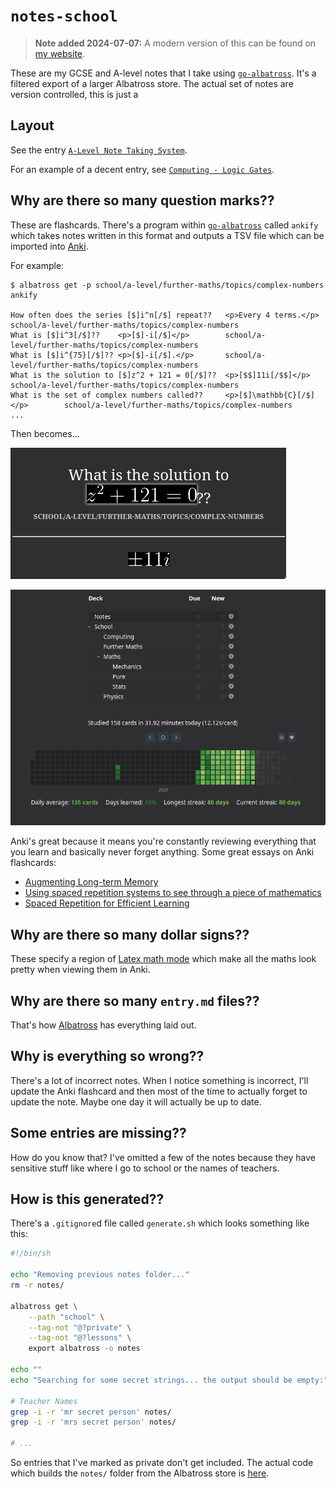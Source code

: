 # `notes-school`
> **Note added 2024-07-07:** A modern version of this can be found on [my website](https://ollybritton.com).

These are my GCSE and A-level notes that I take using [`go-albatross`](https://github.com/albatross-org/go-albatross). It's a filtered export of a larger Albatross store. The actual set of notes are version controlled, this is just a 

## Layout
See the entry [`A-Level Note Taking System`](notes/school/a-level/general/transition/note-taking/entry.md).

For an example of a decent entry, see [`Computing - Logic Gates`](notes/school/a-level/computing/topics/logic-gates/entry.md).

## Why are there so many question marks??
These are flashcards. There's a program within [`go-albatross`](https://github.com/albatross-org/go-albatross) called `ankify` which takes notes written in this format and outputs a TSV file which can be imported into [Anki](https://apps.ankiweb.net/).

For example:

```
$ albatross get -p school/a-level/further-maths/topics/complex-numbers ankify

How often does the series [$]i^n[/$] repeat??   <p>Every 4 terms.</p>   school/a-level/further-maths/topics/complex-numbers
What is [$]i^3[/$]??    <p>[$]-i[/$]</p>        school/a-level/further-maths/topics/complex-numbers
What is [$]i^{75}[/$]?? <p>[$]-i[/$].</p>       school/a-level/further-maths/topics/complex-numbers
What is the solution to [$]z^2 + 121 = 0[/$]??  <p>[$$]11i[/$$]</p>     school/a-level/further-maths/topics/complex-numbers
What is the set of complex numbers called??     <p>[$]\mathbb{C}[/$]</p>        school/a-level/further-maths/topics/complex-numbers
...
```

Then becomes...

![anki flashcard time](media/anki-screenshot.png)

![anki reviews](media/anki-reviews.png)

Anki's great because it means you're constantly reviewing everything that you learn and basically never forget anything. Some great essays on Anki flashcards:

- [Augmenting Long-term Memory](http://augmentingcognition.com/ltm.html)
- [Using spaced repetition systems to see through a piece of mathematics](http://cognitivemedium.com/srs-mathematics)
- [Spaced Repetition for Efficient Learning](https://www.gwern.net/Spaced-repetition)

## Why are there so many dollar signs??
These specify a region of [Latex math mode](https://www.overleaf.com/learn/latex/display_style_in_math_mode) which make all the maths look pretty when viewing them in Anki.

## Why are there so many `entry.md` files??
That's how [Albatross](https://github.com/albatross-org/go-albatross) has everything laid out. 

## Why is everything so wrong??
There's a lot of incorrect notes. When I notice something is incorrect, I'll update the Anki flashcard and then most of the time to actually forget to update the note. Maybe one day it will actually be up to date.

## Some entries are missing??
How do you know that? I've omitted a few of the notes because they have sensitive stuff like where I go to school or the names of teachers.

## How is this generated??
There's a `.gitignore`d file called `generate.sh` which looks something like this:

```sh
#!/bin/sh

echo "Removing previous notes folder..."
rm -r notes/

albatross get \
    --path "school" \
    --tag-not "@?private" \
    --tag-not "@?lessons" \
    export albatross -o notes

echo ""
echo "Searching for some secret strings... the output should be empty:"

# Teacher Names
grep -i -r 'mr secret person' notes/
grep -i -r 'mrs secret person' notes/

# ...
```

So entries that I've marked as private don't get included. The actual code which builds the `notes/` folder from the Albatross store is [here](https://github.com/albatross-org/go-albatross/blob/master/cmd/albatross/cmd/action_export_store.go).
